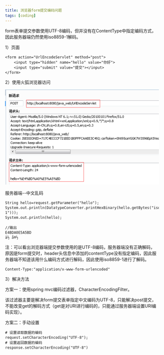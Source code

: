 ```yaml
---
title: 浏览器form提交编码问题
tags: [coding]
---
```


form表单提交参数使用UTF-8编码，但并没有在ContentType中指定编码方式，因此服务器端仍然使用iso8859-1解码。

1）页面

```
<form action="UrlEncodeServlet" method="post">
    <input type="hidden" name="hello" value="你好">
    <input type="submit" value="提交"></input>
</form>
```

2）使用火狐浏览器访问

![](/images/other/encode/firefox-form-encode.png)

服务器端--中文乱码

```
String hello=request.getParameter("hello");
System.out.println(DatatypeConverter.printHexBinary(hello.getBytes("iso8859-1")));
System.out.println(hello);

//输出
E4BDA0E5A5BD
ä½ å¥½
```

注：可以看出浏览器端提交参数使用的是UTF-8编码，服务器端没有正确解码，原因是form提交时，header头信息中添加的contentType没有指定编码，因此服务器端不知道该用什么编码方式进行解码，因此使用iso8859-1进行了解码。

```
Content-Type:"application/x-www-form-urlencoded"
```

3）解决方法

方案一：使用spring mvc编码过滤器，CharacterEncodingFilter。

该过滤器主要是解决form提交表单指定中文编码为UTF-8，只能解决post提交，不能改变get的解码方式（get是对URI进行编码的，只能通过服务器端设置URI编码实现）。

方案二：手动设置

```
# 设置读取数据的编码
request.setCharacterEncoding("UTF-8");
# 设置返回数据的编码
response.setCharacterEncoding("UTF-8")
```